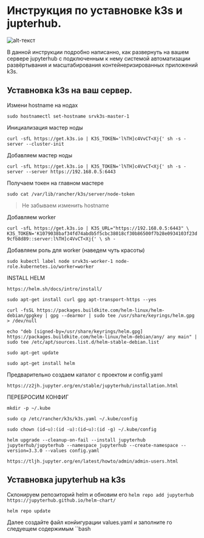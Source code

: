 # Инструкция по уставновке k3s и jupterhub.
![alt-текст](https://avatars.mds.yandex.net/i?id=be872ffb6c448dc5d6b5f67ed2a9f80b-4805918-images-thumbs&n=13 "Текст заголовка логотипа 1")


В данной инструкции подробно написанно, как развернуть на вашем сервере jupyterhub с подключенным к нему системой автоматизации развёртывания и масштабирования контейнеризированных приложений k3s.
## Уставновка k3s на ваш сервер.
Измени hostname на нодах

`sudo hostnamectl set-hostname srvk3s-master-1`


Инициализация мастер ноды

`curl -sfL https://get.k3s.io | K3S_TOKEN='l%TH]c4VvCT<Xj{' sh -s - server --cluster-init `


Добавляем мастер ноды

`curl -sfL https://get.k3s.io | K3S_TOKEN='l%TH]c4VvCT<Xj{' sh -s - server --server https://192.168.0.5:6443`


Получаем токен на главном мастере

`sudo cat /var/lib/rancher/k3s/server/node-token`

> Не забываем изменить hostname

Добавляем worker

`curl -sfL https://get.k3s.io | K3S_URL="https://192.168.0.5:6443" \
      K3S_TOKEN='K1079038baf34fd74abdb5f5cbc38018cf30b86500f7b28e0934103f23d9cfb8d89::server:l%TH]c4VvCT<Xj{' \
      sh -`


Добавляем роль для worker (наведем чуть красоты)

`sudo kubectl label node srvk3s-worker-1 node-role.kubernetes.io/worker=worker`


INSTALL HELM

`https://helm.sh/docs/intro/install/`

`sudo apt-get install curl gpg apt-transport-https --yes`

`curl -fsSL https://packages.buildkite.com/helm-linux/helm-debian/gpgkey | gpg --dearmor | sudo tee /usr/share/keyrings/helm.gpg > /dev/null`

`echo "deb [signed-by=/usr/share/keyrings/helm.gpg] https://packages.buildkite.com/helm-linux/helm-debian/any/ any main" | sudo tee /etc/apt/sources.list.d/helm-stable-debian.list`

`sudo apt-get update`

`sudo apt-get install helm`

Предварительно создаем каталог с проектом и config.yaml 

`https://z2jh.jupyter.org/en/stable/jupyterhub/installation.html`

ПЕРЕБРОСИМ КОНФИГ

`mkdir -p ~/.kube`

`sudo cp /etc/rancher/k3s/k3s.yaml ~/.kube/config`

`sudo chown (id−u):(id -u):(id−u):(id -g) ~/.kube/config`

`helm upgrade --cleanup-on-fail --install jupyterhub jupyterhub/jupyterhub --namespace jupyterhub --create-namespace --version=3.3.0 --values config.yaml`

`https://tljh.jupyter.org/en/latest/howto/admin/admin-users.html`

## Уставновка jupyterhub на k3s
Склонируем репозиторий helm и обновим его
`helm repo add jupyterhub https://jupyterhub.github.io/helm-chart/`

`helm repo update`

Далее создайте файл конйигурации values.yaml и заполните го следуещем содержимым 
``bash

















